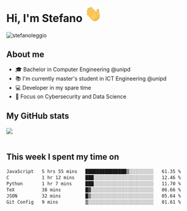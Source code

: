 # Hi, I'm Stefano <img src="https://raw.githubusercontent.com/stefanoleggio/stefanoleggio/main/images/wave.gif" width="45px">

<p align="left"> <img src="https://komarev.com/ghpvc/?username=stefanoleggio&label=Views&color=blue&style=plastic" alt="stefanoleggio" /></p>

## About me
- 🎓 Bachelor in Computer Engineering @unipd
- 📚 I'm currently master's student in ICT Engineering @unipd
- 💻 Developer in my spare time
- 🎯 Focus on Cybersecurity and Data Science


## My GitHub stats

<a href="https://github.com/anuraghazra/github-readme-stats" >
  <img align="center" src="https://github-readme-stats.vercel.app/api/top-langs/?username=stefanoleggio&langs_count=10&hide=jupyter%20notebook,html,blade&layout=compact&count_private=true&theme=swift" />
</a>
</br>
</br>

## This week I spent my time on


<!--START_SECTION:waka-->

```text
JavaScript   5 hrs 55 mins   ███████████████▒░░░░░░░░░   61.35 %
C            1 hr 12 mins    ███░░░░░░░░░░░░░░░░░░░░░░   12.46 %
Python       1 hr 7 mins     ███░░░░░░░░░░░░░░░░░░░░░░   11.70 %
TeX          38 mins         █▓░░░░░░░░░░░░░░░░░░░░░░░   06.66 %
JSON         32 mins         █▒░░░░░░░░░░░░░░░░░░░░░░░   05.64 %
Git Config   9 mins          ▒░░░░░░░░░░░░░░░░░░░░░░░░   01.61 %
```

<!--END_SECTION:waka-->

